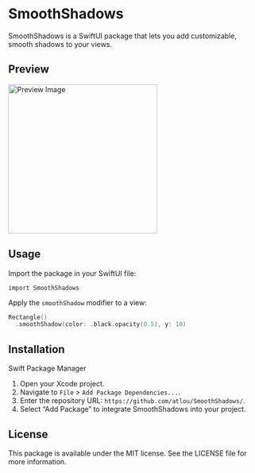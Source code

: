 # SmoothShadows

SmoothShadows is a SwiftUI package that lets you add customizable, smooth shadows to your views.

## Preview

<img src="https://github.com/user-attachments/assets/c053acdf-ce23-48c8-8af8-cc8150c208be" alt="Preview Image" height="300">

## Usage

Import the package in your SwiftUI file:
```
import SmoothShadows
```

Apply the `smoothShadow` modifier to a view:
```swift
Rectangle()
  .smoothShadow(color: .black.opacity(0.5), y: 10)
```

## Installation

Swift Package Manager

1.	Open your Xcode project.
2.	Navigate to `File` > `Add Package Dependencies...`.
3.	Enter the repository URL: `https://github.com/atlou/SmoothShadows/`.
4.	Select “Add Package” to integrate SmoothShadows into your project.

## License

This package is available under the MIT license. See the LICENSE file for more information.
